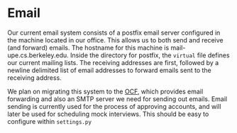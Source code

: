 Email
=============

Our current email system consists of a postfix email server configured in the machine located in our office.
This allows us to both send and receive (and forward) emails. The hostname for this machine is mail-upe.cs.berkeley.edu.
Inside the directory for postfix, the `virtual` file defines our current mailing lists. The receiving addresses are first, followed by
a newline delimited list of email addresses to forward emails sent to the receiving address.

We plan on migrating this system to the [OCF](https://www.ocf.berkeley.edu/docs/services/vhost/mail/), which provides email forwarding 
and also an SMTP server we need for sending out emails. Email sending is currently used for the process of approving accounts, and will 
later be used for scheduling mock interviews. This should be easy to configure within `settings.py` 
